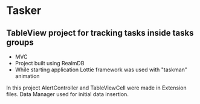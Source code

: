 #  Tasker
## TableView project for tracking tasks inside tasks groups

* MVC
* Project built using RealmDB
* While starting application Lottie framework was used with "taskman" animation

In this project AlertController and TableViewCell were made in Extension files.
Data Manager used for initial data insertion.

